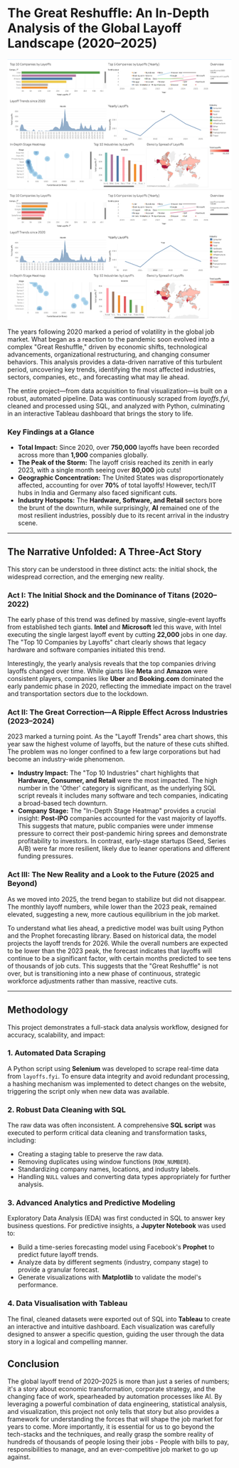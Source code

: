 # The Great Reshuffle: An In-Depth Analysis of the Global Layoff Landscape (2020–2025)

![Dashboard 1](../Tableau/images/screenshot_1.png)
![Dashboard 2](../Tableau/images/screenshot_2.png)

The years following 2020 marked a period of volatility in the global job market. What began as a reaction to the pandemic soon evolved into a complex "Great Reshuffle," driven by economic shifts, technological advancements, organizational restructuring, and changing consumer behaviors. This analysis provides a data-driven narrative of this turbulent period, uncovering key trends, identifying the most affected industries, sectors, companies, etc., and forecasting what may lie ahead.

The entire project—from data acquisition to final visualization—is built on a robust, automated pipeline. Data was continuously scraped from *layoffs.fyi*, cleaned and processed using SQL, and analyzed with Python, culminating in an interactive Tableau dashboard that brings the story to life.

### Key Findings at a Glance

*   **Total Impact:** Since 2020, over **750,000** layoffs have been recorded across more than **1,900** companies globally.
*   **The Peak of the Storm:** The layoff crisis reached its zenith in early 2023, with a single month seeing over **80,000** job cuts!
*   **Geographic Concentration:** The United States was disproportionately affected, accounting for over **70%** of total layoffs! However, tech/IT hubs in India and Germany also faced significant cuts.
*   **Industry Hotspots:** The **Hardware, Software, and Retail** sectors bore the brunt of the downturn, while surprisingly, **AI** remained one of the most resilient industries, possibly due to its recent arrival in the industry scene.

---

## The Narrative Unfolded: A Three-Act Story

This story can be understood in three distinct acts: the initial shock, the widespread correction, and the emerging new reality.

### Act I: The Initial Shock and the Dominance of Titans (2020–2022)

The early phase of this trend was defined by massive, single-event layoffs from established tech giants. **Intel** and **Microsoft** led this wave, with Intel executing the single largest layoff event by cutting **22,000** jobs in one day. The "Top 10 Companies by Layoffs" chart clearly shows that legacy hardware and software companies initiated this trend.

Interestingly, the yearly analysis reveals that the top companies driving layoffs changed over time. While giants like **Meta** and **Amazon** were consistent players, companies like **Uber** and **Booking.com** dominated the early pandemic phase in 2020, reflecting the immediate impact on the travel and transportation sectors due to the lockdown.

### Act II: The Great Correction—A Ripple Effect Across Industries (2023–2024)

2023 marked a turning point. As the "Layoff Trends" area chart shows, this year saw the highest volume of layoffs, but the nature of these cuts shifted. The problem was no longer confined to a few large corporations but had become an industry-wide phenomenon.

*   **Industry Impact:** The "Top 10 Industries" chart highlights that **Hardware, Consumer, and Retail** were the most impacted. The high number in the 'Other' category is significant, as the underlying SQL script reveals it includes many software and tech companies, indicating a broad-based tech downturn.
*   **Company Stage:** The "In-Depth Stage Heatmap" provides a crucial insight: **Post-IPO** companies accounted for the vast majority of layoffs. This suggests that mature, public companies were under immense pressure to correct their post-pandemic hiring sprees and demonstrate profitability to investors. In contrast, early-stage startups (Seed, Series A/B) were far more resilient, likely due to leaner operations and different funding pressures.

### Act III: The New Reality and a Look to the Future (2025 and Beyond)

As we moved into 2025, the trend began to stabilize but did not disappear. The monthly layoff numbers, while lower than the 2023 peak, remained elevated, suggesting a new, more cautious equilibrium in the job market.

To understand what lies ahead, a predictive model was built using Python and the Prophet forecasting library. Based on historical data, the model projects the layoff trends for 2026. While the overall numbers are expected to be lower than the 2023 peak, the forecast indicates that layoffs will continue to be a significant factor, with certain months predicted to see tens of thousands of job cuts. This suggests that the "Great Reshuffle" is not over, but is transitioning into a new phase of continuous, strategic workforce adjustments rather than massive, reactive cuts.

---

## Methodology

This project demonstrates a full-stack data analysis workflow, designed for accuracy, scalability, and impact:

### 1. Automated Data Scraping
A Python script using **Selenium** was developed to scrape real-time data from `layoffs.fyi`. To ensure data integrity and avoid redundant processing, a hashing mechanism was implemented to detect changes on the website, triggering the script only when new data was available.

### 2. Robust Data Cleaning with SQL
The raw data was often inconsistent. A comprehensive **SQL script** was executed to perform critical data cleaning and transformation tasks, including:
*   Creating a staging table to preserve the raw data.
*   Removing duplicates using window functions (`ROW_NUMBER`).
*   Standardizing company names, locations, and industry labels.
*   Handling `NULL` values and converting data types appropriately for further analysis.

### 3. Advanced Analytics and Predictive Modeling
Exploratory Data Analysis (EDA) was first conducted in SQL to answer key business questions. For predictive insights, a **Jupyter Notebook** was used to:
*   Build a time-series forecasting model using Facebook's **Prophet** to predict future layoff trends.
*   Analyze data by different segments (industry, company stage) to provide a granular forecast.
*   Generate visualizations with **Matplotlib** to validate the model's performance.

### 4. Data Visualisation with Tableau
The final, cleaned datasets were exported out of SQL into **Tableau** to create an interactive and intuitive dashboard. Each visualization was carefully designed to answer a specific question, guiding the user through the data story in a logical and compelling manner.

## Conclusion

The global layoff trend of 2020–2025 is more than just a series of numbers; it's a story about economic transformation, corporate strategy, and the changing face of work, spearheaded by automation processes like AI. By leveraging a powerful combination of data engineering, statistical analysis, and visualization, this project not only tells that story but also provides a framework for understanding the forces that will shape the job market for years to come. More importantly, it is essential for us to go beyond the tech-stacks and the techniques, and really grasp the sombre reality of hundreds of thousands of people losing their jobs - People with bills to pay, responsibilities to manage, and an ever-competitive job market to go up against. 
